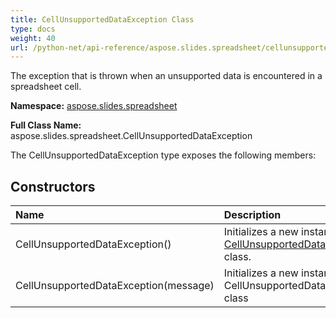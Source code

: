 ```yaml
---
title: CellUnsupportedDataException Class
type: docs
weight: 40
url: /python-net/api-reference/aspose.slides.spreadsheet/cellunsupporteddataexception/
---
```


The exception that is thrown when an unsupported data is encountered in a spreadsheet cell.

**Namespace:** [aspose.slides.spreadsheet](/slides/python-net/api-reference/aspose.slides.spreadsheet/)

**Full Class Name:** aspose.slides.spreadsheet.CellUnsupportedDataException



The CellUnsupportedDataException type exposes the following members:
## **Constructors**
|**Name**|**Description**|
| :- | :- |
|CellUnsupportedDataException()|Initializes a new instance of the [CellUnsupportedDataException](/slides/python-net/api-reference/aspose.slides.spreadsheet/cellunsupporteddataexception/) class.|
|CellUnsupportedDataException(message)|Initializes a new instance of the CellUnsupportedDataException class|
